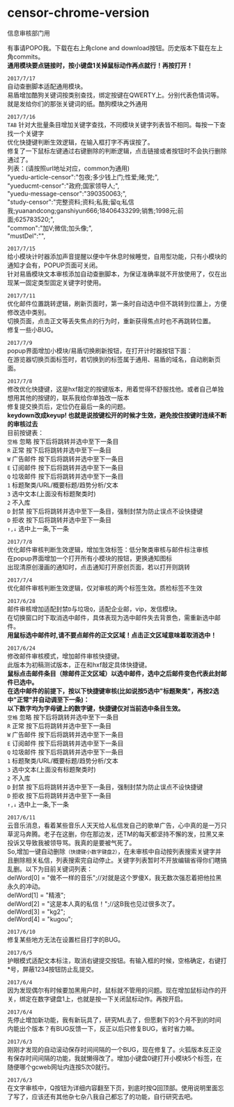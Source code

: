 # censor-chrome-version
信息审核部门用

有事请POPO我。下载在右上角clone and download按钮。历史版本下载在左上角commits。<br>
**通用模块要点链接时，按小键盘1关掉鼠标动作再点就行！再按打开！**<br>

`2017/7/17`<br>
自动查删脚本适配通用模块。<br>
易盾增加酷狗关键词按类别查找，绑定按键在QWERTY上。分别代表色情词等。就是发给你们的那张关键词的纸。酷狗模块之外通用<br>


`2017/7/16`<br>
`TAB` 针对大批量条目增加关键字查找，不同模块关键字列表皆不相同。每按一下查找一个关键字<br>
优化快捷键判断生效逻辑，在输入框打字不再误按了。<br>
修复了一下鼠标左键通过右键删除的判断逻辑，点击链接或者按钮时不会执行删除通过了。<br>
列表：(请按照url地址对应，common为通用)<br>
	"yuedu-article-censor":"包夜;多少钱上门;性爱;赌;党;",<br>
	"yueducmt-censor":"政府;国家领导人;",<br>
	"yuedu-message-censor":"390350063;",<br>
	"study-censor":"完整资料;资料;私我;留q;私信我;yuanandcong;ganshiyun666;18406433299;销售;1998元;前面;625783520;",<br>
	"common":"加V;微信;加头像;",<br>
	"mustDel":"",<br>


`2017/7/15`<br>
给小模块计时器添加声音提醒以便中午休息时候睡觉，自用型功能，只有小模块的通知才会有，POPUP页面可关闭。<br>
针对易盾模块文本审核添加自动查删脚本，为保证准确率就不开放使用了，仅在出现某一固定类型固定关键字时使用。<br>

`2017/7/11`<br>
优化邮件位置跳转逻辑，刷新页面时，第一条时自动选中但不跳转到位置上，方便修改选中类别。<br>
切换页面，点击正文等丢失焦点的行为时，重新获得焦点时也不再跳转位置。<br>
修复一些小BUG。<br>

`2017/7/9`<br>
popup界面增加小模块/易盾切换刷新按钮，在打开计时器按钮下面：<br>
在游览器切换页面标签时，若切换到的标签属于通用、易盾的域名，自动刷新页面。<br>

`2017/7/8`<br>
修改优化快捷键，这是hxf敲定的按键版本，用着觉得不舒服找他。或者自己单独想用其他的按键的，联系我给你单独改一版本<br>
修复提交换页后，定位仍在最后一条的问题。<br>
**keydown改成keyup! 也就是说按键松开的时候才生效，避免按住按键时连续不断的审核过去**<br>
目前按键表：<br>
`空格`   忽略 按下后将跳转并选中至下一条目<br>
`R`   正常 按下后将跳转并选中至下一条目<br>
`W`   广告邮件 按下后将跳转并选中至下一条目<br>
`E`   订阅邮件 按下后将跳转并选中至下一条目<br>
`Q`   垃圾邮件 按下后将跳转并选中至下一条目<br>
`1` 标题聚类/URL/概要标题/趋势分析/文本 <br>
`3` 选中文本(上面没有标题聚类时)<br>
`2` 不入库<br>
`D`   封禁 按下后将跳转并选中至下一条目，强制封禁为防止误点不设快捷键<br>
`D`   拒收 按下后将跳转并选中至下一条目<br>
`↑,↓` 选中上一条,下一条<br>

`2017/7/8`<br>
优化邮件审核判断生效逻辑，增加生效标签：低分聚类审核与邮件标注审核<br>
在popup界面增加一个打开所有小模块的按钮，更换通知图标<br>
出现清原创漫画的通知时，点击通知打开原创页面，若以打开则跳转<br>

`2017/7/4`<br>
优化邮件审核判断生效逻辑，仅对审核的两个标签生效。质检标签不生效<br>

`2017/6/28`<br>
邮件审核增加适配封禁`D`与垃圾`Q`，适配企业邮，vip，发信模块。<br>
在切换窗口时下取消选中邮件，具体表现为选中邮件失去背景色，需重新选中邮件。<br>
**用鼠标选中邮件时,请不要点邮件的正文区域！点击正文区域意味着取消选中！**<br>


`2017/6/24`<br>
修改邮件审核模式，增加邮件审核快捷键。<br>
此版本为初稿测试版本，正在和hxf敲定具体快捷键。<br>
**鼠标点击邮件条目（除邮件正文区域）以选中邮件，选中之后邮件变色代表此封邮件已选中。<br>
在选中邮件的前提下，按以下快捷键审核(比如说按5选中"标题聚类"，再按2选中"正常"并自动调至下一条)：<br>
以下数字均为字母键上的数字键，快捷键仅对当前选中条目生效。**<br>
`空格`   忽略 按下后将跳转并选中至下一条目<br>
`R`   正常 按下后将跳转并选中至下一条目<br>
`W`   广告邮件 按下后将跳转并选中至下一条目<br>
`E`   订阅邮件 按下后将跳转并选中至下一条目<br>
`Q`   垃圾邮件 按下后将跳转并选中至下一条目<br>
`1` 标题聚类/URL/概要标题/趋势分析/文本 <br>
`3` 选中文本(上面没有标题聚类时)<br>
`2` 不入库<br>
`D`   封禁 按下后将跳转并选中至下一条目，强制封禁为防止误点不设快捷键<br>
`D`   拒收 按下后将跳转并选中至下一条目<br>
`↑,↓` 选中上一条,下一条




`2017/6/11`<br>
云音乐消息，看着某些音乐人天天给人私信发自己的歌单广告，心中真的是一万只草泥马奔腾。老子在这删，你在那边发，还TM的每天都坚持不懈的发，拉黑又来投诉又导致我被领导骂。我真的是要被气死了。<br>
So,增加一键自动删除`（快捷键小数字键盘2）`，在未审核中自动按列表搜索关键字并且删除相关私信，列表搜索完自动停止。关键字列表暂时不开放编辑省得你们瞎搞乱删。以下为目前关键词列表：<br>
	delWord[0] = "做不一样的音乐";//对就是这个罗傻X，我无数次强忍着把他拉黑永久的冲动。<br>
	delWord[1] = "精液";<br>
	delWord[2] = "这是本人真的私信！";//这B我也见过很多次了。<br>
	delWord[3] = "kg2";<br>
	delWord[4] = "kugou";<br>

`2017/6/10`<br>
修复某些地方无法在设置栏目打字的BUG。

`2017/6/5`<br>
护眼模式适配文本标注，取消右键提交按钮。有输入框的时候，空格确定，右键打*号，屏蔽1234按钮防止乱提交。

`2017/6/4`<br>
因为发现偶尔有时候要加黑用户时，鼠标就不管用的问题。现在增加鼠标动作的开关，绑定在数字键盘1上，也就是按一下关闭鼠标动作。再按开启。 

`2017/6/4`<br>
先停止增加新功能，我有新玩具了，研究ML去了，但愿剩下的3个月不到的时间内能出个版本？有BUG反馈一下，反正以后只修复BUG，省时省力嘛。

`2017/6/3`<br>
刚刚才发现的自动滚动保存时间间隔的一个BUG，现在修复了。火狐版本反正没有保存时间间隔的功能，我就懒得改了。增加小键盘0键打开小模块5个标签，在随便哪个gcweb网址内连按5次0就行。

`2017/6/3`<br>
在文字审核中，Q按钮为详细内容翻至下页，到底时按Q回顶部。使用说明里面忘了写了，应该还有其他杂七杂八我自己都忘了的功能，自行研究去吧。
